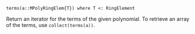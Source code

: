 ```
terms(a::MPolyRingElem{T}) where T <: RingElement
```

Return an iterator for the terms of the given polynomial. To retrieve an array of the terms, use `collect(terms(a))`.
